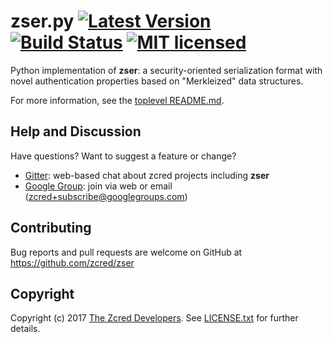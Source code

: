 # zser.py [![Latest Version][pypi-shield]][pypi-link] [![Build Status][build-image]][build-link] [![MIT licensed][license-image]][license-link]

[pypi-shield]: https://img.shields.io/pypi/v/zser.svg
[pypi-link]: https://pypi.python.org/pypi/zser/
[build-image]: https://secure.travis-ci.org/zcred/zser.svg?branch=master
[build-link]: http://travis-ci.org/zcred/zser
[license-image]: https://img.shields.io/badge/license-MIT-blue.svg
[license-link]: https://github.com/zcred/zser/blob/master/LICENSE.txt

Python implementation of **zser**: a security-oriented serialization format
with novel authentication properties based on "Merkleized" data structures.

For more information, see the [toplevel README.md].

[toplevel README.md]: https://github.com/zcred/zser/blob/master/README.md

## Help and Discussion

Have questions? Want to suggest a feature or change?

* [Gitter]: web-based chat about zcred projects including **zser**
* [Google Group]: join via web or email ([zcred+subscribe@googlegroups.com])

[Gitter]: https://gitter.im/zcred/Lobby
[Google Group]: https://groups.google.com/forum/#!forum/zcred
[zcred+subscribe@googlegroups.com]: mailto:zcred+subscribe@googlegroups.com

## Contributing

Bug reports and pull requests are welcome on GitHub at https://github.com/zcred/zser

## Copyright

Copyright (c) 2017 [The Zcred Developers][AUTHORS].
See [LICENSE.txt] for further details.

[AUTHORS]: https://github.com/zcred/zcred/blob/master/AUTHORS.md
[LICENSE.txt]: https://github.com/zcred/zser/blob/master/LICENSE.txt
